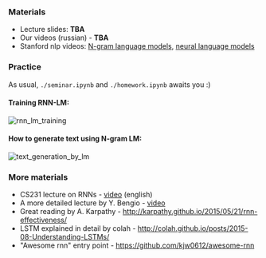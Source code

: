 

### Materials
* Lecture slides: __TBA__
* Our videos (russian) - __TBA__
* Stanford nlp videos: [N-gram language models](https://archive.org/details/41IntroductionToNGramsStanfordNLPProfessorDanJurafskyChrisManning/), [neural language models](https://www.youtube.com/watch?v=Keqep_PKrY8)

### Practice
As usual, `./seminar.ipynb` and `./homework.ipynb` awaits you :)

#### Training RNN-LM:
![rnn_lm_training](https://raw.githubusercontent.com/yandexdataschool/nlp_course/master/resources/how_to_train_lm.gif)

#### How to generate text using N-gram LM:
![text_generation_by_lm](https://raw.githubusercontent.com/yandexdataschool/nlp_course/master/resources/how_to_generate_text_by_lm.gif)

### More materials
* CS231 lecture on RNNs - [video](https://www.youtube.com/watch?v=iX5V1WpxxkY) (english)
* A more detailed lecture by Y. Bengio - [video](https://www.youtube.com/watch?v=xK-bzjIQkmM)
* Great reading by A. Karpathy - http://karpathy.github.io/2015/05/21/rnn-effectiveness/
* LSTM explained in detail by colah - http://colah.github.io/posts/2015-08-Understanding-LSTMs/
* "Awesome rnn" entry point - https://github.com/kjw0612/awesome-rnn

